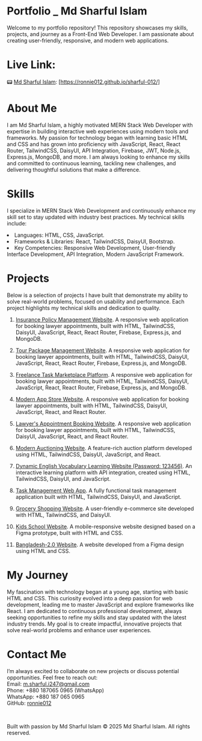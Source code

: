 # Portfolio _ Md Sharful Islam
Welcome to my portfolio repository! This repository showcases my skills, projects, and journey as a Front-End Web Developer. I am passionate about creating user-friendly, responsive, and modern web applications.


# Live Link: 
📟 [Md Sharful Islam](https://ronnie012.github.io/sharful-012/):    [https://ronnie012.github.io/sharful-012/]



# About Me
I am Md Sharful Islam, a highly motivated MERN Stack Web Developer with expertise in building interactive web experiences using modern tools and frameworks. My passion for technology began with learning basic HTML and CSS and has grown into proficiency with JavaScript, React, React Router, TailwindCSS, DaisyUI, API Integration, Firebase, JWT, Node.js, Express.js, MongoDB, and more. I am always looking to enhance my skills and committed to continuous learning, tackling new challenges, and delivering thoughtful solutions that make a difference.



# Skills
I specialize in MERN Stack Web Development and continuously enhance my skill set to stay updated with industry best practices. My technical skills include:

<li>Languages: HTML, CSS, JavaScript.</li>
<li>Frameworks & Libraries: React, TailwindCSS, DaisyUI, Bootstrap.</li>
<li>Key Competencies:
Responsive Web Development,
User-friendly Interface Development,
API Integration,
Modern JavaScript Framework.</li>



# Projects
Below is a selection of projects I have built that demonstrate my ability to solve real-world problems, focused on usability and performance. Each project highlights my technical skills and dedication to quality.



1. [Insurance Policy Management Website](https://assured-life.web.app/). A responsive web application for booking lawyer appointments, built with HTML, TailwindCSS, DaisyUI, JavaScript, React, React Router, Firebase, Express.js, and MongoDB.

2. [Tour Package Management Website](https://tour-zen-012-upgraded.web.app/). A responsive web application for booking lawyer appointments, built with HTML, TailwindCSS, DaisyUI, JavaScript, React, React Router, Firebase, Express.js, and MongoDB.

3. [Freelance Task Marketplace Platform](https://gig-connect-012.web.app/). A responsive web application for booking lawyer appointments, built with HTML, TailwindCSS, DaisyUI, JavaScript, React, React Router, Firebase, Express.js, and MongoDB.

4. [Modern App Store Website](https://app-store-012.web.app/). A responsive web application for booking lawyer appointments, built with HTML, TailwindCSS, DaisyUI, JavaScript, React, and React Router.

5. [Lawyer's Appointment Booking Website](https://law-bd-012.netlify.app/). A responsive web application for booking lawyer appointments, built with HTML, TailwindCSS, DaisyUI, JavaScript, React, and React Router.

6. [Modern Auctioning Website](https://auction-gallery-012.netlify.app/). A feature-rich auction platform developed using HTML, TailwindCSS, DaisyUI, JavaScript, and React.

7. [Dynamic English Vocabulary Learning Website (Password: 123456)](https://english-janala-012.netlify.app/). An interactive learning platform with API integration, created using HTML, TailwindCSS, DaisyUI, and JavaScript.

8. [Task Management Web App](https://ronnie012.github.io/dev-board/). A fully functional task management application built with HTML, TailwindCSS, DaisyUI, and JavaScript.

9. [Grocery Shopping Website](https://ronnie012.github.io/living-lab/). A user-friendly e-commerce site developed with HTML, TailwindCSS, and DaisyUI.

10. [Kids School Website](https://ronnie012.github.io/kids-school/). A mobile-responsive website designed based on a Figma prototype, built with HTML and CSS.

11. [Bangladesh-2.0 Website](https://ronnie012.github.io/bangladesh-2.0/). A website developed from a Figma design using HTML and CSS.



# My Journey
My fascination with technology began at a young age, starting with basic HTML and CSS. This curiosity evolved into a deep passion for web development, leading me to master JavaScript and explore frameworks like React. I am dedicated to continuous professional development, always seeking opportunities to refine my skills and stay updated with the latest industry trends. My goal is to create impactful, innovative projects that solve real-world problems and enhance user experiences.



# Contact Me
I’m always excited to collaborate on new projects or discuss potential opportunities. Feel free to reach out: <br>
Email: m.sharful.i247@gmail.com <br>
Phone: +880 187065 0965 (WhatsApp) <br>
WhatsApp: +880 187 065 0965 <br>
GitHub: [ronnie012](https://github.com/ronnie012)

<br>

Built with passion by Md Sharful Islam  © 2025 Md Sharful Islam. All rights reserved.
